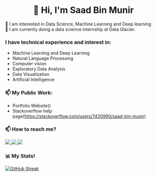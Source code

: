 <h1 align="center">👋 Hi, I'm Saad Bin Munir</h1>

👀 I am interested in Data Science, Machine Learning and Deep learning <br />
🌱 I am currently doing a data science internship at Data Glacier.<br />

### I have technical experience and interest in:
* Machine Learning and Deep Learning
* Natural Language Processing
* Computer vision
* Exploratory Data Analysis
* Data Visualization
* Artificial Intelligence

### 📫 My Public Work:
* Portfolio Website()
* Stackoverflow help page(https://stackoverflow.com/users/7420990/saad-bin-munir)

### 📫 How to reach me?
<a href="https://www.linkedin.com/in/saad-bin-munir/">
<img src="https://img.icons8.com/fluent/48/000000/linkedin.png"/>
</a>
<a href="https://www.instagram.com/saadi2402/">
<img src="https://img.icons8.com/fluent/48/000000/instagram-new.png"/>
</a>
<a href="mailto:saadmunir24@gmail.com">
<img src="https://img.icons8.com/color/48/000000/gmail-new.png"/>
</a>

### 📊 My Stats!
[![GitHub Streak](http://github-readme-streak-stats.herokuapp.com?user=saadbinmunir&date_format=M%20j%5B%2C%20Y%5D)](https://git.io/streak-stats)

